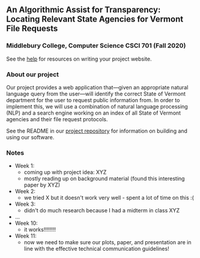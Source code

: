 ## An Algorithmic Assist for Transparency: Locating Relevant State Agencies for Vermont File Requests
### Middlebury College, Computer Science CSCI 701 (Fall 2020)

See the [help](help.md) for resources on writing your project website.

### About our project
Our project provides a web application that—given an appropriate natural language query from the user—will identify the correct State of Vermont department for the user to request public information from. In order to implement this, we will use a combination of natural language processing (NLP) and a search engine working on an index of all State of Vermont agencies and their file request protocols.

See the README in our [project repository](https://github.com/philipclaude/project-website) for information on building and using our software.

### Notes

- Week 1:
  - coming up with project idea: XYZ
  - mostly reading up on background material (found this interesting paper by XYZ)
- Week 2:
  - we tried X but it doesn't work very well - spent a lot of time on this :(
- Week 3:
  - didn't do much research because I had a midterm in class XYZ
- ...
- Week 10:
  - it works!!!!!!!!
- Week 11:
  - now we need to make sure our plots, paper, and presentation are in line with the effective technical communication guidelines!
